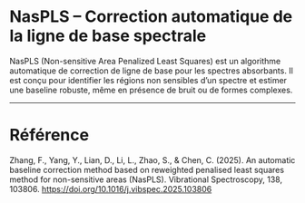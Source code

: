 # NasPLS – Correction automatique de la ligne de base spectrale

NasPLS (Non-sensitive Area Penalized Least Squares) est un algorithme automatique de correction de ligne de base pour les spectres absorbants. Il est conçu pour identifier les régions non sensibles d’un spectre et estimer une baseline robuste, même en présence de bruit ou de formes complexes.

---

# Référence

Zhang, F., Yang, Y., Lian, D., Li, L., Zhao, S., & Chen, C. (2025). An automatic baseline correction method based on reweighted penalised least squares method for non-sensitive areas (NasPLS). Vibrational Spectroscopy, 138, 103806. https://doi.org/10.1016/j.vibspec.2025.103806